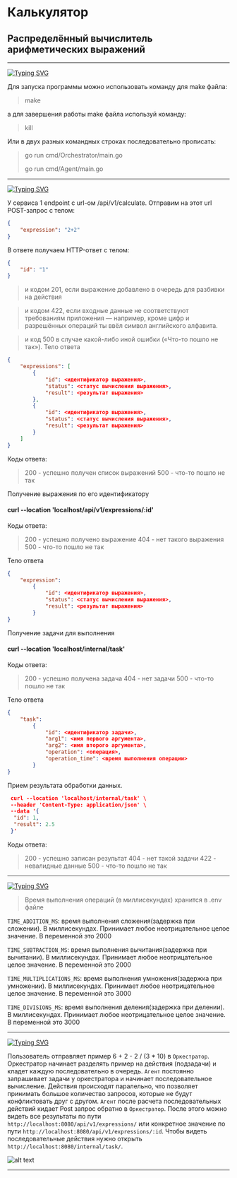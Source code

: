 # Калькулятор


## Распределённый вычислитель арифметических выражений
___
[![Typing SVG](https://readme-typing-svg.herokuapp.com?font=Fira+Code&size=21&pause=10000&color=00D7FF&repeat=false&width=530&lines=%D0%97%D0%B0%D0%BF%D1%83%D1%81%D0%BA+%D0%B8+%D1%83%D1%81%D1%82%D0%B0%D0%BD%D0%BE%D0%B2%D0%BA%D0%B0+%D0%BF%D1%80%D0%BE%D0%B5%D0%BA%D1%82%D0%B0)](https://git.io/typing-svg)

Для запуска программы можно использовать команду для make файла:
>make

а для завершения работы make файла используй команду:
>kill
>
Или в двух разных командных строках последовательно прописать:
>go run cmd/Orchestrator/main.go
>
>go run cmd/Agent/main.go 
>
___
[![Typing SVG](https://readme-typing-svg.herokuapp.com?font=Fira+Code&size=21&pause=10000&color=00D7FF&repeat=false&width=530&lines=%D0%9F%D1%80%D0%B8%D0%BC%D0%B5%D1%80+%D0%B2%D0%B2%D0%BE%D0%B4%D0%B0++%D1%81+%D0%BF%D0%BE%D0%BC%D0%BE%D1%89%D1%8C%D1%8E+Postman)](https://git.io/typing-svg)

У сервиса 1 endpoint с url-ом /api/v1/calculate. Отправим на этот url POST-запрос с телом:
```json
{
    "expression": "2+2"
}
```
В ответе получаем HTTP-ответ с телом:
```json
{
    "id": "1"
}
```
>и кодом 201, если выражение добавлено в очередь для разбивки на действия

>и кодом 422, если входные данные не соответствуют требованиям приложения — например, кроме цифр и разрешённых операций ты ввёл символ английского алфавита.


>и код 500 в случае какой-либо иной ошибки («Что-то пошло не так»).
Тело ответа
```json
{
    "expressions": [
        {
            "id": <идентификатор выражения>,
            "status": <статус вычисления выражения>,
            "result": <результат выражения>
        },
        {
            "id": <идентификатор выражения>,
            "status": <статус вычисления выражения>,
            "result": <результат выражения>
        }
    ]
}
```
Коды ответа:

>200 - успешно получен список выражений
>500 - что-то пошло не так

Получение выражения по его идентификатору

#### curl --location 'localhost/api/v1/expressions/:id'
Коды ответа:

>200 - успешно получено выражение
404 - нет такого выражения
500 - что-то пошло не так

Тело ответа
```json
{
    "expression":
        {
            "id": <идентификатор выражения>,
            "status": <статус вычисления выражения>,
            "result": <результат выражения>
        }
}
```
Получение задачи для выполнения
#### curl --location 'localhost/internal/task'
Коды ответа:

>200 - успешно получена задача
404 - нет задачи
500 - что-то пошло не так

Тело ответа
```json
{
    "task":
        {
            "id": <идентификатор задачи>,
            "arg1": <имя первого аргумента>,
            "arg2": <имя второго аргумента>,
            "operation": <операция>,
            "operation_time": <время выполнения операции>
        }
}
```
Прием результата обработки данных.

```json
 curl --location 'localhost/internal/task' \
 --header 'Content-Type: application/json' \
 --data '{
  "id": 1,
  "result": 2.5
 }'
 ```
Коды ответа:

>200 - успешно записан результат
404 - нет такой задачи
422 - невалидные данные
500 - что-то пошло не так
____
[![Typing SVG](https://readme-typing-svg.demolab.com?font=Fira+Code&pause=1000&repeat=false&height=70&lines=%D0%92%D1%80%D0%B5%D0%BC%D1%8F+%D0%B2%D1%8B%D0%BF%D0%BE%D0%BB%D0%BD%D0%B5%D0%BD%D0%B8%D1%8F+%D0%BE%D0%BF%D0%B5%D1%80%D0%B0%D1%86%D0%B8%D0%B9+)](https://git.io/typing-svg)
>Время выполнения операций (в миллисекундах) хранится в .env файле 

```TIME_ADDITION_MS```: время выполнения сложения(задержка при сложении). В миллисекундах. Принимает любое неотрицательное целое значение. В переменной  это 2000

```TIME_SUBTRACTION_MS```: время выполнения вычитания(задержка при вычитании). В миллисекундах. Принимает любое неотрицательное целое значение. В переменной  это 2000

```TIME_MULTIPLICATIONS_MS```: время выполнения умножения(задержка при умножении). В миллисекундах. Принимает любое неотрицательное целое значение. В переменной  это 3000

```TIME_DIVISIONS_MS```: время выполнения деления(задержка при делении). В миллисекундах. Принимает любое неотрицательное целое значение. В переменной  это 3000
___
[![Typing SVG](https://readme-typing-svg.demolab.com?font=Fira+Code&pause=1000&repeat=false&height=70&lines=%D0%9E%D0%BF%D0%B8%D1%81%D0%B0%D0%BD%D0%B8%D0%B5+%D1%80%D0%B0%D0%B1%D0%BE%D1%82%D1%8B+%D0%BF%D1%80%D0%BE%D0%B5%D0%BA%D1%82%D0%B0)](https://git.io/typing-svg)

Пользователь отправляет пример 6 + 2 - 2 / (3 * 10) в ```Оркестратор```. Оркестратор начинает разделять пример на действия (подзадачи) и кладет каждую последовательно в очередь. ```Агент``` постоянно запрашивает задачи у оркестратора и начинает последовательное вычисление. Действия происходят паралельно, что позволяет принимать большое количество запросов, которые не будут конфликтовать друг с другом. ```Агент``` после расчета последовательных действий кидает Post запрос обратно в ```Оркестратор```. После этого можно видеть все результаты по пути ```http://localhost:8080/api/v1/expressions/``` или конкретное значение по пути ```http://localhost:8080/api/v1/expressions/:id```. Чтобы видеть последовательные действия нужно открыть ```http://localhost:8080/internal/task/```.

![alt text](https://raw.githubusercontent.com/Artem32413/block/refs/heads/main/diagram.png)
___